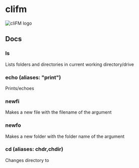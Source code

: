# clifm
![cliFM logo](https://i.ibb.co/859tLRj/clifm.png)
## Docs
### ls
Lists folders and directories in current working directory/drive
### echo <to-print> (aliases: "print")
Prints/echoes <to-print>
### newfi <filename>
Makes a new file with the filename of the argument <filename>
### newfo <foldername>
Makes a new folder with the folder name of the argument <foldername>
### cd <foldername> (aliases: chdr,chdir)
Changes directory to <foldername>
